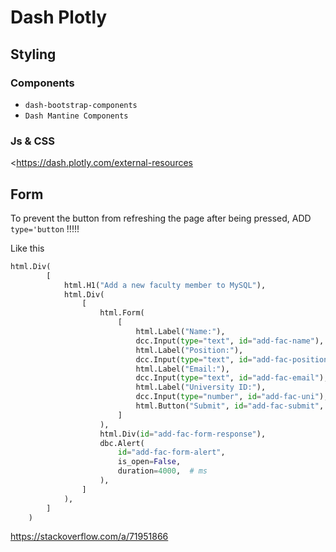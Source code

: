 # Dash Plotly

## Styling

### Components

- `dash-bootstrap-components`
- `Dash Mantine Components`

### Js & CSS

<https://dash.plotly.com/external-resources

## Form

To prevent the button from refreshing the page after being pressed, ADD `type='button` !!!!!

Like this

```python
html.Div(
        [
            html.H1("Add a new faculty member to MySQL"),
            html.Div(
                [
                    html.Form(
                        [
                            html.Label("Name:"),
                            dcc.Input(type="text", id="add-fac-name"),
                            html.Label("Position:"),
                            dcc.Input(type="text", id="add-fac-position"),
                            html.Label("Email:"),
                            dcc.Input(type="text", id="add-fac-email"),
                            html.Label("University ID:"),
                            dcc.Input(type="number", id="add-fac-uni"),
                            html.Button("Submit", id="add-fac-submit", n_clicks=0, type="button"),
                        ]
                    ),
                    html.Div(id="add-fac-form-response"),
                    dbc.Alert(
                        id="add-fac-form-alert",
                        is_open=False,
                        duration=4000,  # ms
                    ),
                ]
            ),
        ]
    )
```

<https://stackoverflow.com/a/71951866>